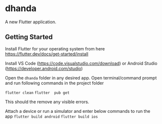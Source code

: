 # dhanda

A new Flutter application.

## Getting Started

Install Flutter for your operating system from here
https://flutter.dev/docs/get-started/install

Install VS Code (https://code.visualstudio.com/download) or Android Studio (https://developer.android.com/studio)

Open the `dhanda` folder in any desired app.
Open terminal/command prompt and run following commands in the project folder

`flutter clean`
`flutter  pub get`

This should the remove any visible errors.

Attach a device or run a simulator and enter below commands to run the app
`flutter build android`
`flutter build ios`